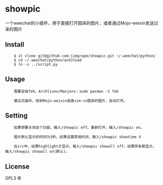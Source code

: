 # showpic
一个weechat的小插件，用于直接打开图床的图片，或者通过Mojo-weixin发送过来的图片


## Install

```
	$ it clone git@github.com:jimgrape/showpic.git ~/.weechat/python/
	$ cd ~/.weechat/python/autoload
	$ ln -s ../script.py
```

## Usage

```
	需要安装feh。Archliunx/Manjaro：sudo pacman -S feh

	傻瓜式操作，收到Mojo-weixin或者vim-cn图床的图片，自动打开。

```

## Setting
```
	如果想要关闭这个功能，输入/showpic off。重新打开，输入/showpic on。

	图片默认显示的时间为3秒，如果设置其他时间，输入/showpic showtime X

	在irc中，如果highlight才显示，输入/showpic showall off。如果所有都显示，输入/showpic showall on(默认)。

```
	
## License

GPL3 © 
